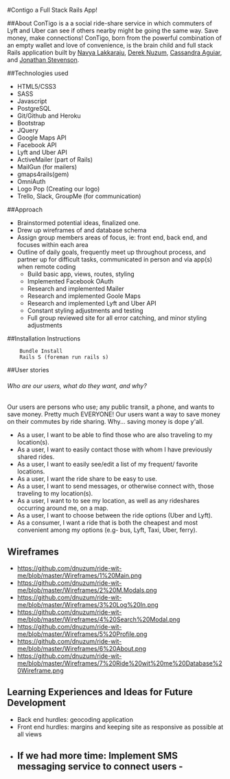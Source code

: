 #Contigo a Full Stack Rails App!

##About
ConTigo is a a social ride-share service in which commuters of Lyft and Uber can see if others nearby might be going the same way. Save money, make connections!
ConTigo, born from the powerful combination of an empty wallet and love of convenience, is the brain child and full stack Rails application built by [Navya Lakkaraju](https://github.com/navyayvan), [Derek Nuzum](https://github.com/dnuzum), [Cassandra Aguiar](https://github.com/cassicakes), and [Jonathan Stevenson](https://github.com/JonathanAndrew).

##Technologies used
* HTML5/CSS3
* SASS
* Javascript
* PostgreSQL
* Git/Github and Heroku
* Bootstrap
* JQuery
* Google Maps API
* Facebook API
* Lyft and Uber API
* ActiveMailer (part of Rails)
* MailGun (for mailers)
* gmaps4rails(gem)
* OmniAuth
* Logo Pop (Creating our logo)
* Trello, Slack, GroupMe (for communication)

 ##Approach
* Brainstormed potential ideas, finalized one.
* Drew up wireframes of and database schema
* Assign group members areas of focus, ie: front end, back end, and focuses within each area
* Outline of daily goals, frequently meet up throughout process, and partner up for difficult tasks, communicated in person and via app(s) when remote coding
  - Build basic app, views, routes, styling
  - Implemented Facebook OAuth
  - Research and implemented Mailer
  - Research and implemented Goole Maps
  - Research and implemented Lyft and Uber API
  - Constant styling adjustments and testing
  - Full group reviewed site for all error catching, and minor styling adjustments

##Installation Instructions
```
    Bundle Install
    Rails S (foreman run rails s)
```

##User stories 
  ###### Who are our users, what do they want, and why? 
  Our users are persons who use; any public transit, a phone, and wants to save money. Pretty much EVERYONE! Our users want a way to save money on their commutes by ride sharing. Why... saving money is dope y'all.

- As a user, I want to be able to find those who are also traveling to my location(s).
- As a user, I want to easily contact those with whom I have previously shared rides.
- As a user, I want to easily see/edit a list of my frequent/ favorite locations.
- As a user, I want the ride share to be easy to use.
- As a user, I want to send messages, or otherwise connect with, those traveling to my location(s).
- As a user, I want to to see my location, as well as any rideshares occurring around me, on a map.
- As a user, I want to choose between the ride options (Uber and Lyft).
- As a consumer, I want a ride that is both the cheapest and most convenient among my options (e.g- bus, Lyft, Taxi, Uber, ferry).

## Wireframes
  * https://github.com/dnuzum/ride-wit-me/blob/master/Wireframes/1%20Main.png
  * https://github.com/dnuzum/ride-wit-me/blob/master/Wireframes/2%20M.Modals.png
  * https://github.com/dnuzum/ride-wit-me/blob/master/Wireframes/3%20Log%20In.png
  * https://github.com/dnuzum/ride-wit-me/blob/master/Wireframes/4%20Search%20Modal.png
  * https://github.com/dnuzum/ride-wit-me/blob/master/Wireframes/5%20Profile.png
  * https://github.com/dnuzum/ride-wit-me/blob/master/Wireframes/6%20About.png
  * https://github.com/dnuzum/ride-wit-me/blob/master/Wireframes/7%20Ride%20wit%20me%20Database%20Wireframe.png

## Learning Experiences and Ideas for Future Development
* Back end hurdles: geocoding application
* Front end hurdles: margins and keeping site as responsive as possible at all views
* If we had more time: Implement SMS messaging service to connect users -
  -
